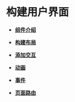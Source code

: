 # 构建用户界面


- **[组件介绍](ui-js-building-ui-component.md)**

- **[构建布局](ui-js-building-ui-layout.md)**

- **[添加交互](ui-js-building-ui-interactions.md)**

- **[动画](ui-js-building-ui-animation.md)**

- **[事件](ui-js-building-ui-event.md)**

- **[页面路由](ui-js-building-ui-routes.md)**